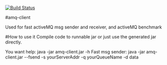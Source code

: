 [![Build Status](https://travis-ci.org/sammylp/amq-client.svg?branch=master)](https://travis-ci.org/sammylp/amq-client)

#amq-client

Used for fast activeMQ msg sender and receiver, and activeMQ benchmark

#How to use it Compile code to runnable jar or just use the generated jar directly.

You want help: java -jar amq-client.jar -h
Fast msg sender: java -jar amq-client.jar --fsend -s yourServerAddr -q yourQueueName -d data
